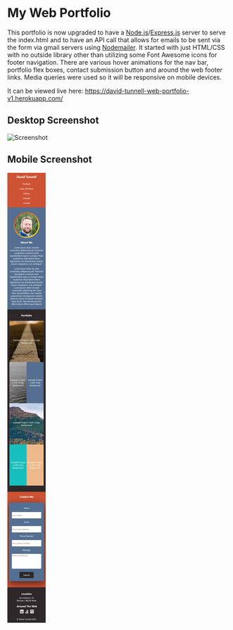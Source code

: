 # My Web Portfolio

This portfolio is now upgraded to have a [Node.js](https://nodejs.org/en/)/[Express.js](https://expressjs.com/) server to serve the index.html and to have an API call that allows for emails to be sent via the form via gmail servers using [Nodemailer](https://nodemailer.com/about/). It started with just HTML/CSS with no outside library other than utilizing some Font Awesome icons for footer navigation. There are various hover animations for the nav bar, portfolio flex boxes, contact submission button and around the web footer links. Media queries were used so it will be responsive on mobile devices.

It can be viewed live here: https://david-tunnell-web-portfolio-v1.herokuapp.com/

## Desktop Screenshot

![Screenshot](./public/assets/images/web-portfolio-full-screenshot.png)

## Mobile Screenshot

![Screenshot](./public/assets/images/web-portfolio-full-screenshot-mobile.png)
